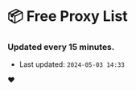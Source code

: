 # :package: Free Proxy List
### Updated every 15 minutes.

- Last updated: `2024-05-03 14:33`

:heart:
